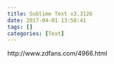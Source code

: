 ```yaml
---
title: Sublime Text v3.3126
date: 2017-04-01 13:58:41
tags: []
categories: [Text]
---
```


<p>http://www.zdfans.com/4966.html<br /></p>